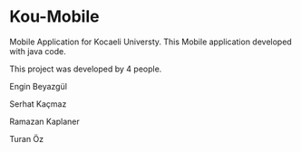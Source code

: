 # Kou-Mobile
Mobile Application for Kocaeli Universty. This Mobile application developed with java code.

This project was developed by 4 people.

Engin Beyazgül

Serhat Kaçmaz

Ramazan Kaplaner

Turan Öz

